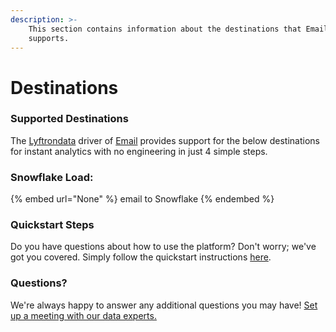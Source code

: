 ```yaml
---
description: >-
    This section contains information about the destinations that Email
    supports.
---
```


# Destinations

### Supported Destinations

The [Lyftrondata](https://www.lyftrondata.com/) driver of [Email](None) provides support for the below destinations for instant analytics with no engineering in just 4 simple steps.

### Snowflake Load:

{% embed url="None" %}
email to Snowflake
{% endembed %}

### Quickstart Steps

Do you have questions about how to use the platform? Don't worry; we've got you covered. Simply follow the quickstart instructions [here](README.md).

### Questions? <a href="#questions" id="questions"></a>

We're always happy to answer any additional questions you may have! [Set up a meeting with our data experts.](https://www.lyftrondata.com/book-a-meeting/)
